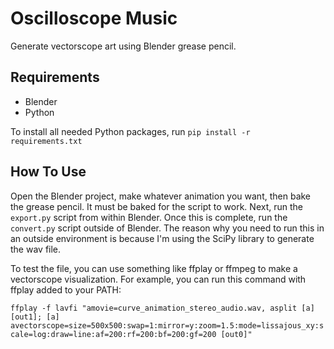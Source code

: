 # Oscilloscope Music

Generate vectorscope art using Blender grease pencil.

## Requirements

- Blender
- Python

To install all needed Python packages, run `pip install -r requirements.txt`

## How To Use

Open the Blender project, make whatever animation you want, then bake the grease pencil. It must be baked for the script to work. Next, run the `export.py` script from within Blender. Once this is complete, run the `convert.py` script outside of Blender. The reason why you need to run this in an outside environment is because I'm using the SciPy library to generate the wav file.


To test the file, you can use something like ffplay or ffmpeg to make a vectorscope visualization. For example, you can run this command with ffplay added to your PATH: 

`ffplay -f lavfi "amovie=curve_animation_stereo_audio.wav, asplit [a][out1]; [a] avectorscope=size=500x500:swap=1:mirror=y:zoom=1.5:mode=lissajous_xy:scale=log:draw=line:af=200:rf=200:bf=200:gf=200 [out0]"`

